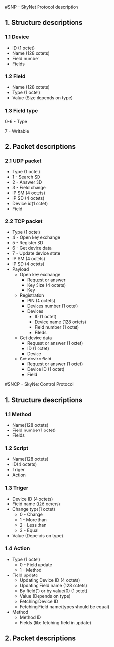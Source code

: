 #SNP  - SkyNet Protocol description

## 1. Structure descriptions
### 1.1 Device
* ID (1 octet)
* Name (128 octets)
* Field number
* Fields

### 1.2 Field
* Name (128 octets)
* Type (1 octet)
* Value (Size depends on type)

### 1.3 Field type
0-6 - Type

7 - Writable

## 2. Packet descriptions
### 2.1 UDP packet
* Type (1 octet)
 * 1 - Search SD
 * 2 - Answer SD
 * 3 - Field change
* IP SM (4 octets)
* IP SD (4 octets)
* Device id(1 octet)
* Field

### 2.2 TCP packet
* Type (1 octet)
 * 4 - Open key exchange
 * 5 - Register SD
 * 6 - Get device data
 * 7 - Update device state
* IP SM (4 octets)
* IP SD (4 octets)
* Payload
  * Open key exchange
    * Request or answer
    * Key Size (4 octets)
    * Key
  * Registration
    * PIN (4 octets)
    * Devices number (1 octet)
    * Devices
      * ID (1 octet)
      * Device name (128 octets)
      * Field number (1 octet)
      * Fileds
  * Get device data
    * Request or answer (1 octet)
    * ID (1 octet)
    * Device
  * Set device field
    * Request or answer (1 octet)
    * Device ID (1 octet)
    * Field
 
#SNCP - SkyNet Control Protocol
## 1. Structure descriptions
### 1.1 Method
* Name(128 octets)
* Field number(1 octet)
* Fields
 
### 1.2 Script
* Name(128 octets)
* ID(4 octets)
* Triger
* Action

### 1.3 Triger
* Device ID (4 octets)
* Field name (128 octets)
* Change type(1 octet)
  * 0 - Change
  * 1 - More than
  * 2 - Less than
  * 3 - Equal
* Value (Depends on type)
 
### 1.4 Action
* Type (1 octet)
  * 0 - Field update
  * 1 - Method
* Field update
  * Updating Device ID (4 octets)
  * Updating Field name (128 octets)
  * By field(1) or by value(0) (1 octet)
  * Value (Depends on type)
  * Fetching Device ID
  * Fetching Field name(types should be equal)
* Method
  * Method ID
  * Fields (like fetching field in update)

## 2. Packet descriptions
